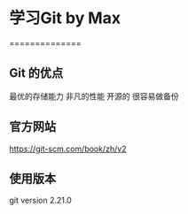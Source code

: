 # 学习Git by Max
==============

## Git 的优点

最优的存储能⼒
⾮凡的性能
开源的
很容易做备份

## 官方网站

https://git-scm.com/book/zh/v2

## 使用版本

git version 2.21.0
